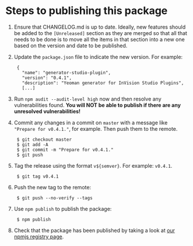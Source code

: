 # Steps to publishing this package

1. Ensure that CHANGELOG.md is up to date. Ideally, new features should be added to the
   `[Unreleased]` section as they are merged so that all that needs to be done is to move all the
   items in that section into a new one based on the version and date to be published.
2. Update the `package.json` file to indicate the new version. For example:

        {
          "name": "generator-studio-plugin",
          "version": "0.4.1",
          "description": "Yeoman generator for InVision Studio Plugins",
          [...]
3. Run `npm audit --audit-level high` now and then resolve any vulnerabilities found.
   **You will NOT be able to publish if there are any unresolved vulnerabilities!**
4. Commit any changes in a commit on `master` with a message like `"Prepare for v0.4.1."`,
   for example. Then push them to the remote.

        $ git checkout master
        $ git add -A
        $ git commit -m "Prepare for v0.4.1."
        $ git push
5. Tag the release using the format `v${semver}`. For example: `v0.4.1`.

        $ git tag v0.4.1
6. Push the new tag to the remote:

        $ git push --no-verify --tags
7. Use `npm publish` to publish the package:

        $ npm publish
8. Check that the package has been published by taking a look at
   [our npmjs registry page](https://www.npmjs.com/package/generator-studio-plugin).

